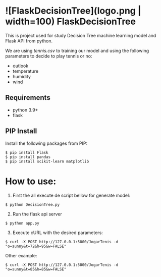# ![FlaskDecisionTree](logo.png | width=100) FlaskDecisionTree
This is project used for study Decision Tree machine learning model and Flask API from python.

We are using *tennis.csv* to training our model and using the following parameters to decide to play tennis or no:
- outlook
- temperature
- humidity
- wind

## Requirements
- python 3.9+
- flask

## PIP Install
Install the following packages from PIP:

`$ pip install Flask` <br>
`$ pip install pandas` <br>
`$ pip install scikit-learn matplotlib` <br>

# How to use:

1. First the all execute de script bellow for generate model:

`$ python DecisionTree.py` 

2. Run the flask api server

`$ python app.py`

3. Execute cURL with the desired parameters:

`$ curl -X POST http://127.0.0.1:5000/JogarTenis -d  "o=sunny&t=72&h=95&w=FALSE"`

Other example:

`$ curl -X POST http://127.0.0.1:5000/JogarTenis -d  "o=sunny&t=85&h=85&w=FALSE"`

